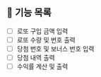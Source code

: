 ## 📝 기능 목록

- [ ] 로또 구입 금액 입력
- [ ] 로또 수량 및 번호 출력
- [ ] 당첨 번호 및 보너스 번호 입력
- [ ] 당첨 내역 출력
- [ ] 수익률 계산 및 출력